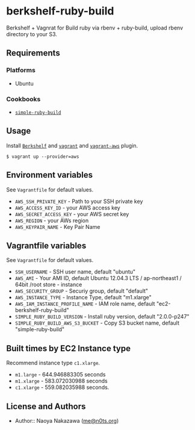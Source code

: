berkshelf-ruby-build
===================================
Berkshelf + Vagnrat for Build ruby via rbenv + ruby-build, upload rbenv directory to your S3.


Requirements
------------
### Platforms
- Ubuntu

### Cookbooks
- [`simple-ruby-build`](https://github.com/n0ts/cookbook-simple-ruby-build)


Usage
-----
Install [`Berkshelf`](http://berkshelf.com/) and [`vagrant`](http://www.vagrantup.com/) and [`vagrant-aws`](https://github.com/mitchellh/vagrant-aws) plugin.

```
$ vagrant up --provider=aws
```

Environment variables
-----
See `Vagrantfile` for default values.

- `AWS_SSH_PRIVATE_KEY` - Path to your SSH private key
- `AWS_ACCESS_KEY_ID` -  your AWS access key
- `AWS_SECRET_ACCESS_KEY` - your AWS secret key
- `AWS_REGION` - your AWs region
- `AWS_KEYPAIR_NAME` - Key Pair Name


Vagrantfile variables
-----
See `Vagrantfile` for default values.

- `SSH_USERNAME` - SSH user name, default "ubuntu"
- `AWS_AMI` - Your AMI ID, default Ubuntu 12.04.3 LTS / ap-northeast1 / 64bit /root store - instance
- `AWS_SECURITY_GROUP` - Securiy group, default "default"
- `AWS_INSTANCE_TYPE` - Instance Type, default "m1.xlarge"
- `AWS_IAM_INSTANCE_PROFILE_NAME` - IAM role name, default "ec2-berkshelf-ruby-build"
- `SIMPLE_RUBY_BUILD_VERSION` - Install ruby version, default "2.0.0-p247"
- `SIMPLE_RUBY_BUILD_AWS_S3_BUCKET` - Copy S3 bucket name, default "simple-ruby-build"


Built times by EC2 Instance type
-----
Recommend instance type `c1.xlarge`.

- `m1.large` - 644.946883305 seconds
- `m1.xlarge` - 583.072030988 seconds
- `c1.xlarge` - 559.082035988 seconds.


License and Authors
-------------------
- Author:: Naoya Nakazawa (<me@n0ts.org>)
